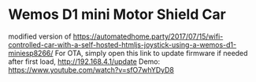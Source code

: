 # Wemos D1 mini Motor Shield Car
modified version of https://automatedhome.party/2017/07/15/wifi-controlled-car-with-a-self-hosted-htmljs-joystick-using-a-wemos-d1-miniesp8266/
For OTA, simply open this link to update firmware if needed after first load, http://192.168.4.1/update
Demo: https://www.youtube.com/watch?v=sfO7whYDyD8
